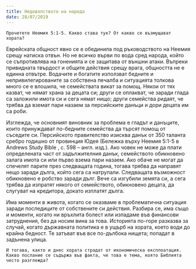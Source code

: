 ```yaml
---
title: Недоволството на народа
date: 28/07/2019
---
```


`Прочетете Неемия 5:1-5. Какво става тук? От какво се възмущават хората?`

Еврейската общност явно се е обединила под ръководството на Неемия срещу натиска отвън. Но не всичко върви по вода сред народа, който се съпротивлява на гоненията и се защитава от външни атаки. Въпреки привидната твърдост и общите действия срещу врага, общността не е единна отвътре. Водачите и богатите използват бедните и непривилегированите за собствена печалба и ситуацията толкова много се е влошила, че семействата викат за помощ. Някои от тях казват, че нямат храна за децата си; други се оплакват, че заради глада са заложили имота си и сега нямат нищо; други семейства ридаят, че трябва да вземат пари назаем за персийските данъци и дори децата им са роби.

Изглежда, че основният виновник за проблема е гладът и данъците, които принуждават по-бедните семейства да търсят помощ от съседите си. Персийското правителство изисква данък от 350 таланта сребро годишно от провинция Юдея (Бележка върху Неемия 5:1-5 в Andrews Study Bible , с. 598 – англ. изд.). Ако човек не може да плати определената част от задължителния данък, семейството обикновено залага имота си или първо взема пари назаем. Ако обаче не могат да спечелят парите през следващата година, тогава трябва да направят нещо заради дълга, който сега са натрупали. Следващата възможност обикновено е робство заради дълг. Вече са изгубили земята си, а сега трябва да изпратят някого от семейството, обикновено децата, да слугуват на кредитора, докато изплатят дълга.

Има моменти в живота, когато се оказваме в проблематична ситуация заради последиците от собствените си действия. Разбира се, има също и моменти, когато ни връхлита болест или изпадаме във финансови затруднения, без да носим вина за това. Историята по-горе разказва за случай, когато държавната политика е в ущърб на хората, което води до крайна бедност. Те затъват във все по-дълбока нищета; попадат в задънена улица.

`И тогава, както и днес хората страдат от икономическа експлоатация. Какво послание се съдържа във факта, че това е тема, която Библията често разглежда?`
